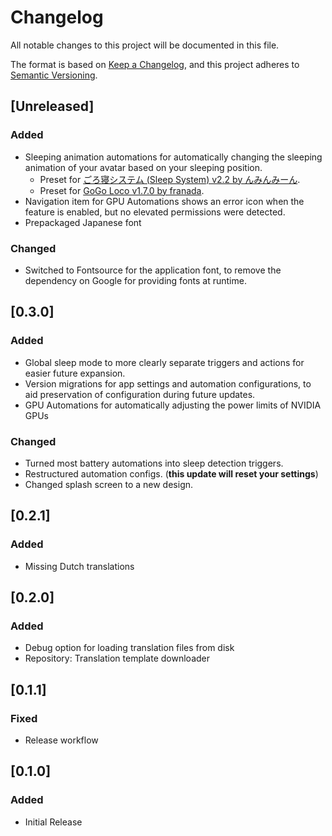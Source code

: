 # Changelog

All notable changes to this project will be documented in this file.

The format is based on [Keep a Changelog](https://keepachangelog.com/en/1.0.0/),
and this project adheres to [Semantic Versioning](https://semver.org/spec/v2.0.0.html).

## [Unreleased]
### Added
- Sleeping animation automations for automatically changing the sleeping animation of your avatar based on your sleeping position.
  - Preset for [ごろ寝システム (Sleep System) v2.2 by んみんみーん](https://booth.pm/ko/items/2886739).
  - Preset for [GoGo Loco v1.7.0 by franada](https://booth.pm/en/items/3290806).
- Navigation item for GPU Automations shows an error icon when the feature is enabled, but no elevated permissions were detected.
- Prepackaged Japanese font

### Changed
- Switched to Fontsource for the application font, to remove the dependency on Google for providing fonts at runtime.

## [0.3.0]

### Added
- Global sleep mode to more clearly separate triggers and actions for easier future expansion.
- Version migrations for app settings and automation configurations, to aid preservation of configuration during future updates.
- GPU Automations for automatically adjusting the power limits of NVIDIA GPUs

### Changed
- Turned most battery automations into sleep detection triggers.
- Restructured automation configs. (**this update will reset your settings**)
- Changed splash screen to a new design.

## [0.2.1]

### Added

- Missing Dutch translations

## [0.2.0]

### Added

- Debug option for loading translation files from disk
- Repository: Translation template downloader

## [0.1.1]

### Fixed

- Release workflow

## [0.1.0]

### Added

- Initial Release
